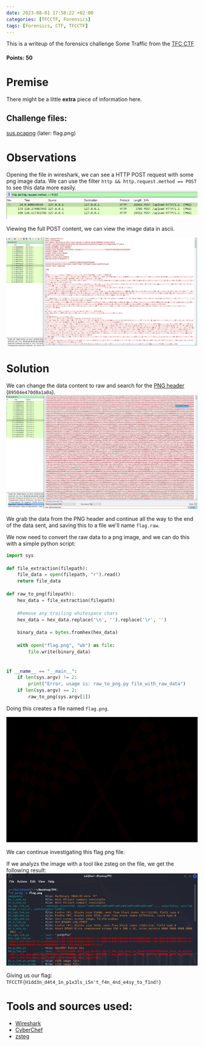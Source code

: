 ```yaml
---
date: 2023-08-01 17:58:22 +02:00
categories: [TFCCTF, Forensics]
tags: [Forensics, CTF, TFCCTF]
---
```

This is a writeup of the forensics challenge Some Traffic from the [TFC CTF](https://ctf.thefewchosen.com) 
#### Points: 50
# Premise
There might be a little **extra** piece of information here.


## Challenge files:

[sus.pcapng](https://drive.google.com/file/d/1YDtMUdKeNbv6QAIknzJdu9eMi6fvG3J7/view?usp=sharing)
(later: flag.png)

# Observations
Opening the file in wireshark, we can see a HTTP POST request with some png image data. 
We can use the filter `http && http.request.method == POST` to see this data more easily.
![filtered wshark](/assets/images/TFCCTF/sometraffic/filtered_wshark.png)

Viewing the full POST content, we can view the image data in ascii.

![image data](/assets/images/TFCCTF/sometraffic/ascii_png_package_data.png)
# Solution
We can change the data content to raw and search for the [PNG header](https://docs.fileformat.com/image/png/) (`89504e470d0a1a0a`).
![wshark raw img data](/assets/images/TFCCTF/sometraffic/raw_img_data.png)

We grab the data from the PNG header and continue all the way to the end of the data sent, and saving this to a file we'll name `flag.raw`.

We now need to convert the raw data to a png image, and we can do this with a simple python script:
```python
import sys

def file_extraction(filepath):
    file_data = open(filepath, "r").read()
    return file_data

def raw_to_png(filepath):
    hex_data = file_extraction(filepath)

    #Remove any trailing whitespace chars
    hex_data = hex_data.replace('\n', '').replace('\r', '')

    binary_data = bytes.fromhex(hex_data)

    with open("flag.png", "wb") as file:
        file.write(binary_data)
    
    
if __name__ == "__main__":
    if len(sys.argv) != 2:
        print("Error, usage is: raw_to_png.py file_with_raw_data")
    if len(sys.argv) == 2:
        raw_to_png(sys.argv[1])
```

Doing this creates a file named `flag.png`.

![flag_png](/assets/images/TFCCTF/sometraffic/flag.png)

We can continue investigating this flag png file.

If we analyzs the image with a tool like zsteg on the file, we get the following result:
![flag_png](/assets/images/TFCCTF/sometraffic/zsteg_flag.png)

Giving us our flag: `TFCCTF{H1dd3n_d4t4_1n_p1x3ls_i5n't_f4n_4nd_e4sy_to_f1nd!}`

# Tools and sources used:
 - [Wireshark](https://www.wireshark.org/)
 - [CyberChef](https://gchq.github.io/CyberChef)
 - [zsteg](https://github.com/zed-0xff/zsteg)
